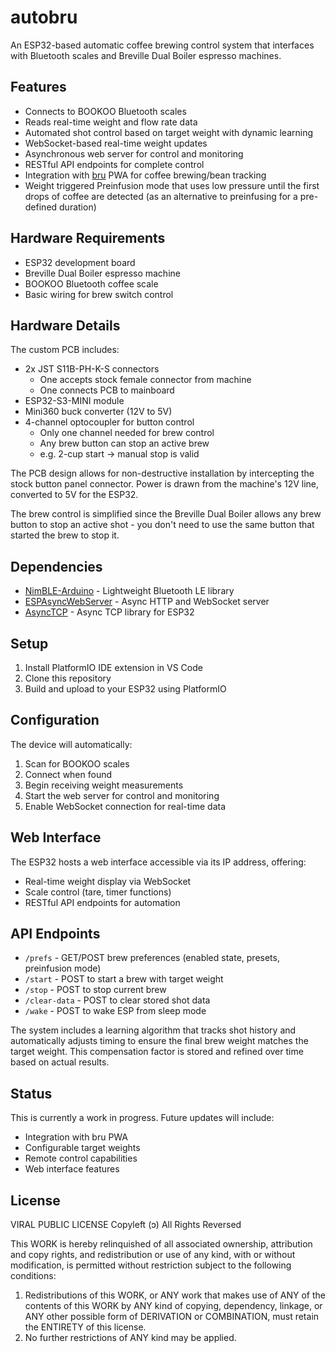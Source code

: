 # autobru

An ESP32-based automatic coffee brewing control system that interfaces with Bluetooth scales and Breville Dual Boiler espresso machines.

## Features

- Connects to BOOKOO Bluetooth scales
- Reads real-time weight and flow rate data 
- Automated shot control based on target weight with dynamic learning
- WebSocket-based real-time weight updates
- Asynchronous web server for control and monitoring
- RESTful API endpoints for complete control
- Integration with [bru](https://github.com/xvca/bru) PWA for coffee brewing/bean tracking
- Weight triggered Preinfusion mode that uses low pressure until the first drops of coffee are detected (as an alternative to preinfusing for a pre-defined duration)

## Hardware Requirements

- ESP32 development board 
- Breville Dual Boiler espresso machine
- BOOKOO Bluetooth coffee scale
- Basic wiring for brew switch control

## Hardware Details

The custom PCB includes:

- 2x JST S11B-PH-K-S connectors
  - One accepts stock female connector from machine
  - One connects PCB to mainboard
- ESP32-S3-MINI module
- Mini360 buck converter (12V to 5V)
- 4-channel optocoupler for button control
  - Only one channel needed for brew control
  - Any brew button can stop an active brew
  - e.g. 2-cup start → manual stop is valid

The PCB design allows for non-destructive installation by intercepting the stock button panel connector. Power is drawn from the machine's 12V line, converted to 5V for the ESP32.

The brew control is simplified since the Breville Dual Boiler allows any brew button to stop an active shot - you don't need to use the same button that started the brew to stop it.

## Dependencies

- [NimBLE-Arduino](https://github.com/h2zero/NimBLE-Arduino) - Lightweight Bluetooth LE library
- [ESPAsyncWebServer](https://github.com/me-no-dev/ESPAsyncWebServer) - Async HTTP and WebSocket server
- [AsyncTCP](https://github.com/me-no-dev/AsyncTCP) - Async TCP library for ESP32

## Setup

1. Install PlatformIO IDE extension in VS Code
2. Clone this repository
3. Build and upload to your ESP32 using PlatformIO

## Configuration

The device will automatically:
1. Scan for BOOKOO scales
2. Connect when found
3. Begin receiving weight measurements
4. Start the web server for control and monitoring
5. Enable WebSocket connection for real-time data

## Web Interface

The ESP32 hosts a web interface accessible via its IP address, offering:
- Real-time weight display via WebSocket
- Scale control (tare, timer functions)
- RESTful API endpoints for automation

## API Endpoints

- `/prefs` - GET/POST brew preferences (enabled state, presets, preinfusion mode)
- `/start` - POST to start a brew with target weight
- `/stop` - POST to stop current brew
- `/clear-data` - POST to clear stored shot data
- `/wake` - POST to wake ESP from sleep mode

The system includes a learning algorithm that tracks shot history and automatically adjusts timing to ensure the final brew weight matches the target weight. This compensation factor is stored and refined over time based on actual results.

## Status

This is currently a work in progress. Future updates will include:
- Integration with bru PWA
- Configurable target weights
- Remote control capabilities
- Web interface features

## License

VIRAL PUBLIC LICENSE
Copyleft (ɔ) All Rights Reversed

This WORK is hereby relinquished of all associated ownership, attribution and copy
rights, and redistribution or use of any kind, with or without modification, is
permitted without restriction subject to the following conditions:

1.	Redistributions of this WORK, or ANY work that makes use of ANY of the
	contents of this WORK by ANY kind of copying, dependency, linkage, or ANY
	other possible form of DERIVATION or COMBINATION, must retain the ENTIRETY
	of this license.
2.	No further restrictions of ANY kind may be applied.